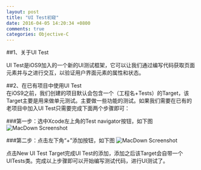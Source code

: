 ```yaml
---
layout: post
title: "UI Test初窥"
date: 2016-04-05 14:20:34 +0800
comments: true
categories: Objective-C
---
```


##1、关于UI Test

   UI Test是iOS9加入的一个新的UI测试框架，它可以让我们通过编写代码获取页面元素并与之进行交互，以验证用户界面元素的属性和状态。
   
##2、在已有项目中使用UI Test   
在iOS9之前，我们创建的项目默认会包含一个（工程名+Tests）的Target，该Target主要是用来做单元测试。主要做一些功能的测试。如果我们需要在已有的老项目中加入UI Test只需要完成下面两个步骤即可：

###第一步：选中Xcode左上角的Test navigator按钮，如下图
![MacDown Screenshot](http://7xsms4.com2.z0.glb.clouddn.com/step1.png)

###第二步：点击左下角“+”添加按钮，如下图
![MacDown Screenshot](http://7xsms4.com2.z0.glb.clouddn.com/step2.png)

点击New UI Test Target完成UI Test的添加，添加之后该Target会自带一个UITests类。完成以上步骤即可以开始编写测试代码，进行UI测试了。